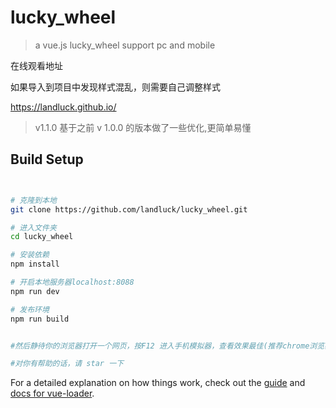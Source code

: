 # lucky_wheel

>  a vue.js lucky_wheel support pc and mobile


在线观看地址

如果导入到项目中发现样式混乱，则需要自己调整样式


https://landluck.github.io/


> v1.1.0 基于之前 v 1.0.0 的版本做了一些优化,更简单易懂

## Build Setup

``` bash


# 克隆到本地
git clone https://github.com/landluck/lucky_wheel.git

# 进入文件夹
cd lucky_wheel

# 安装依赖
npm install

# 开启本地服务器localhost:8088
npm run dev

# 发布环境
npm run build


#然后静待你的浏览器打开一个网页，按F12 进入手机模拟器，查看效果最佳(推荐chrome浏览器，前端开发者的必备)

#对你有帮助的话，请 star 一下
```

For a detailed explanation on how things work, check out the [guide](http://vuejs-templates.github.io/webpack/) and [docs for vue-loader](http://vuejs.github.io/vue-loader).







